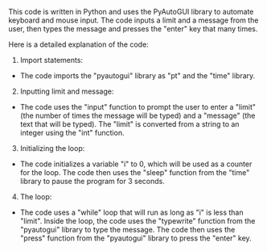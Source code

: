 This code is written in Python and uses the PyAutoGUI library to automate keyboard and mouse input. 
The code inputs a limit and a message from the user, then types the message and presses the "enter" 
key that many times.

Here is a detailed explanation of the code:

1. Import statements:
- The code imports the "pyautogui" library as "pt" and the "time" library.

2. Inputting limit and message:
- The code uses the "input" function to prompt the user to enter a "limit" (the number of times the message will be typed) 
  and a "message" (the text that will be typed).
  The "limit" is converted from a string to an integer using the "int" function.

3. Initializing the loop:
- The code initializes a variable "i" to 0, which will be used as a counter for the loop.
  The code then uses the "sleep" function from the "time" library to pause the program for 3 seconds.

4. The loop:
- The code uses a "while" loop that will run as long as "i" is less than "limit".
  Inside the loop, the code uses the "typewrite" function from the "pyautogui" library to type the message.
  The code then uses the "press" function from the "pyautogui" library to press the "enter" key.

